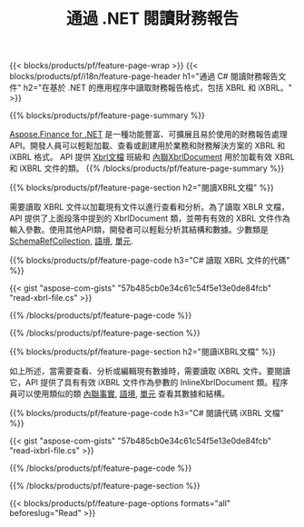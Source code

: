 ﻿---
title: 通過 .NET 閱讀財務報告
url: /zh-hant/net/read/
description:  C# 代碼通過 .NET 庫讀取 XBRL 和 iXBRL 文件中的財務報告。
---
{{< blocks/products/pf/feature-page-wrap >}}
{{< blocks/products/pf/i18n/feature-page-header h1="通過 C# 閱讀財務報告文件" h2="在基於 .NET 的應用程序中讀取財務報告格式，包括 XBRL 和 iXBRL。" >}}

{{% blocks/products/pf/feature-page-summary %}}

[Aspose.Finance for .NET](https://products.aspose.com/finance/net/) 是一種功能豐富、可擴展且易於使用的財務報告處理API。開發人員可以輕鬆加載、查看或創建用於業務和財務解決方案的 XBRL 和 iXBRL 格式。 API 提供 [Xbrl文檔](https://apireference.aspose.com/finance/net/aspose.finance.xbrl/xbrldocument) 班級和  [內聯XbrlDocument](https://apireference.aspose.com/finance/net/aspose.finance.xbrl.inline/inlinexbrldocument) 用於加載有效 XBRL 和 iXBRL 文件的類。
{{% /blocks/products/pf/feature-page-summary %}}

{{% blocks/products/pf/feature-page-section h2="閱讀XBRL文檔" %}}

需要讀取 XBRL 文件以加載現有文件以進行查看和分析。為了讀取 XBLR 文檔，API 提供了上面段落中提到的 XbrlDocument 類，並帶有有效的 XBRL 文件作為輸入參數。使用其他API類，開發者可以輕鬆分析其結構和數據。少數類是 [SchemaRefCollection](https://apireference.aspose.com/finance/net/aspose.finance.xbrl/schemarefcollection), [語境](https://apireference.aspose.com/finance/net/aspose.finance.xbrl/context), [單元](https://apireference.aspose.com/finance/net/aspose.finance.xbrl/unit).

{{% blocks/products/pf/feature-page-code h3="C# 讀取 XBRL 文件的代碼" %}}

{{< gist "aspose-com-gists" "57b485cb0e34c61c54f5e13e0de84fcb" "read-xbrl-file.cs" >}} 

{{% /blocks/products/pf/feature-page-code %}}

{{% /blocks/products/pf/feature-page-section %}}

{{% blocks/products/pf/feature-page-section h2="閱讀iXBRL文檔" %}}

如上所述，當需要查看、分析或編輯現有數據時，需要讀取 iXBRL 文件。要閱讀它，API 提供了具有有效 iXBRL 文件作為參數的 InlineXbrlDocument 類。程序員可以使用類似的類 [內聯事實](https://apireference.aspose.com/finance/net/aspose.finance.xbrl.inline/inlinefact), [語境](https://apireference.aspose.com/finance/net/aspose.finance.xbrl/context), [單元](https://apireference.aspose.com/finance/net/aspose.finance.xbrl/unit) 查看其數據和結構。 

{{% blocks/products/pf/feature-page-code h3="C# 閱讀代碼 iXBRL 文檔" %}}

{{< gist "aspose-com-gists" "57b485cb0e34c61c54f5e13e0de84fcb" "read-ixbrl-file.cs" >}}

{{% /blocks/products/pf/feature-page-code %}}

{{% /blocks/products/pf/feature-page-section %}}

{{< blocks/products/pf/feature-page-options formats="all" beforeslug="Read" >}}